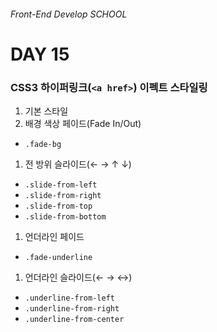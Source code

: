 ###### Front-End Develop SCHOOL

# DAY 15

### CSS3 하이퍼링크(`<a href>`) 이펙트 스타일링

1. 기본 스타일
1. 배경 색상 페이드(Fade In/Out)
  - `.fade-bg`
1. 전 방위 슬라이드(← → ↑ ↓)
  - `.slide-from-left`
  - `.slide-from-right`
  - `.slide-from-top`
  - `.slide-from-bottom`
1. 언더라인 페이드
  - `.fade-underline`
1. 언더라인 슬라이드(← → ↔)
  - `.underline-from-left`
  - `.underline-from-right`
  - `.underline-from-center`